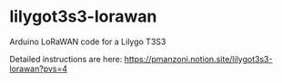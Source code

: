 # lilygot3s3-lorawan
Arduino LoRaWAN code for a Lilygo T3S3 

Detailed instructions are here: https://pmanzoni.notion.site/lilygot3s3-lorawan?pvs=4